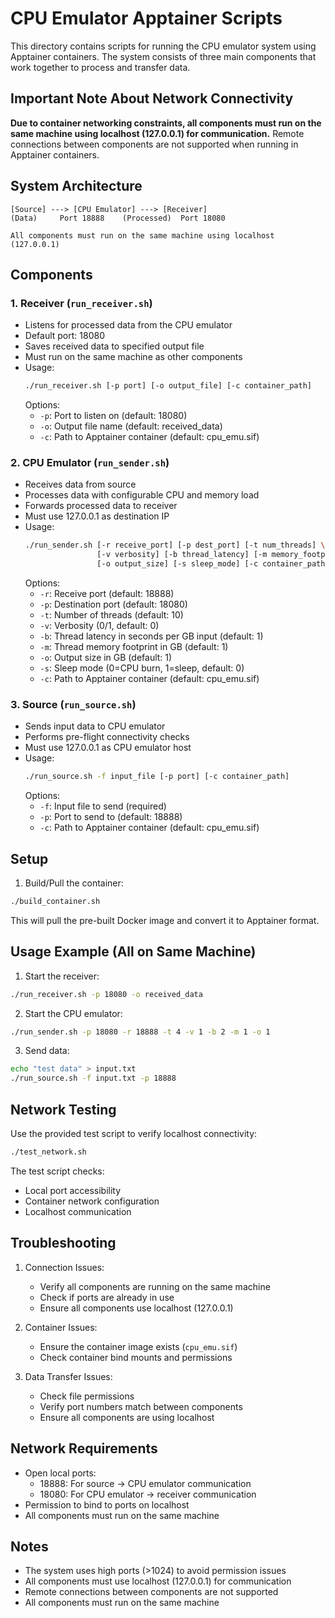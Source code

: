 # CPU Emulator Apptainer Scripts

This directory contains scripts for running the CPU emulator system using Apptainer containers. The system consists of three main components that work together to process and transfer data.

## Important Note About Network Connectivity

**Due to container networking constraints, all components must run on the same machine using localhost (127.0.0.1) for communication.** Remote connections between components are not supported when running in Apptainer containers.

## System Architecture

```
[Source] ---> [CPU Emulator] ---> [Receiver]
(Data)     Port 18888    (Processed)  Port 18080

All components must run on the same machine using localhost (127.0.0.1)
```

## Components

### 1. Receiver (`run_receiver.sh`)
- Listens for processed data from the CPU emulator
- Default port: 18080
- Saves received data to specified output file
- Must run on the same machine as other components
- Usage:
  ```bash
  ./run_receiver.sh [-p port] [-o output_file] [-c container_path]
  ```
  Options:
  - `-p`: Port to listen on (default: 18080)
  - `-o`: Output file name (default: received_data)
  - `-c`: Path to Apptainer container (default: cpu_emu.sif)

### 2. CPU Emulator (`run_sender.sh`)
- Receives data from source
- Processes data with configurable CPU and memory load
- Forwards processed data to receiver
- Must use 127.0.0.1 as destination IP
- Usage:
  ```bash
  ./run_sender.sh [-r receive_port] [-p dest_port] [-t num_threads] \
                  [-v verbosity] [-b thread_latency] [-m memory_footprint] \
                  [-o output_size] [-s sleep_mode] [-c container_path]
  ```
  Options:
  - `-r`: Receive port (default: 18888)
  - `-p`: Destination port (default: 18080)
  - `-t`: Number of threads (default: 10)
  - `-v`: Verbosity (0/1, default: 0)
  - `-b`: Thread latency in seconds per GB input (default: 1)
  - `-m`: Thread memory footprint in GB (default: 1)
  - `-o`: Output size in GB (default: 1)
  - `-s`: Sleep mode (0=CPU burn, 1=sleep, default: 0)
  - `-c`: Path to Apptainer container (default: cpu_emu.sif)

### 3. Source (`run_source.sh`)
- Sends input data to CPU emulator
- Performs pre-flight connectivity checks
- Must use 127.0.0.1 as CPU emulator host
- Usage:
  ```bash
  ./run_source.sh -f input_file [-p port] [-c container_path]
  ```
  Options:
  - `-f`: Input file to send (required)
  - `-p`: Port to send to (default: 18888)
  - `-c`: Path to Apptainer container (default: cpu_emu.sif)

## Setup

1. Build/Pull the container:
```bash
./build_container.sh
```
This will pull the pre-built Docker image and convert it to Apptainer format.

## Usage Example (All on Same Machine)

1. Start the receiver:
```bash
./run_receiver.sh -p 18080 -o received_data
```

2. Start the CPU emulator:
```bash
./run_sender.sh -p 18080 -r 18888 -t 4 -v 1 -b 2 -m 1 -o 1
```

3. Send data:
```bash
echo "test data" > input.txt
./run_source.sh -f input.txt -p 18888
```

## Network Testing

Use the provided test script to verify localhost connectivity:
```bash
./test_network.sh
```

The test script checks:
- Local port accessibility
- Container network configuration
- Localhost communication

## Troubleshooting

1. Connection Issues:
   - Verify all components are running on the same machine
   - Check if ports are already in use
   - Ensure all components use localhost (127.0.0.1)

2. Container Issues:
   - Ensure the container image exists (`cpu_emu.sif`)
   - Check container bind mounts and permissions

3. Data Transfer Issues:
   - Check file permissions
   - Verify port numbers match between components
   - Ensure all components are using localhost

## Network Requirements

- Open local ports:
  * 18888: For source → CPU emulator communication
  * 18080: For CPU emulator → receiver communication
- Permission to bind to ports on localhost
- All components must run on the same machine

## Notes

- The system uses high ports (>1024) to avoid permission issues
- All components must use localhost (127.0.0.1) for communication
- Remote connections between components are not supported
- All components must run on the same machine